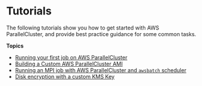 # Tutorials<a name="tutorials"></a>

The following tutorials show you how to get started with AWS ParallelCluster, and provide best practice guidance for some common tasks\.

**Topics**
+ [Running your first job on AWS ParallelCluster](tutorials_01_hello_world.md)
+ [Building a Custom AWS ParallelCluster AMI](tutorials_02_ami_customization.md)
+ [Running an MPI job with AWS ParallelCluster and `awsbatch` scheduler](tutorials_03_batch_mpi.md)
+ [Disk encryption with a custom KMS Key](tutorials_04_encrypted_kms_fs.md)
